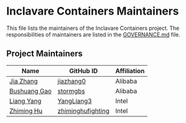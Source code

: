 # Inclavare Containers Maintainers

This file lists the maintainers of the Inclavare Containers project. The responsibilities of maintainers are listed in the [GOVERNANCE.md](GOVERNANCE.md) file.

## Project Maintainers

| Name | GitHub ID | Affiliation |
| ---- | --------- | ----------- |
| [Jia Zhang](mailto:zhang.jia@linux.alibaba.com) | [jiazhang0](https://github.com/jiazhang0) | Alibaba |
| [Bushuang Gao](mailto:stormgbs@gmail.com) | [stormgbs](https://github.com/stormgbs) | Alibaba |
| [Liang Yang](mailto:liang3.yang@intel.com) | [YangLiang3](https://github.com/YangLiang3) | Intel |
| [Zhiming Hu](mailto:zhiming.hu@intel.com) | [zhiminghufighting](https://github.com/zhiminghufighting) | Intel |
